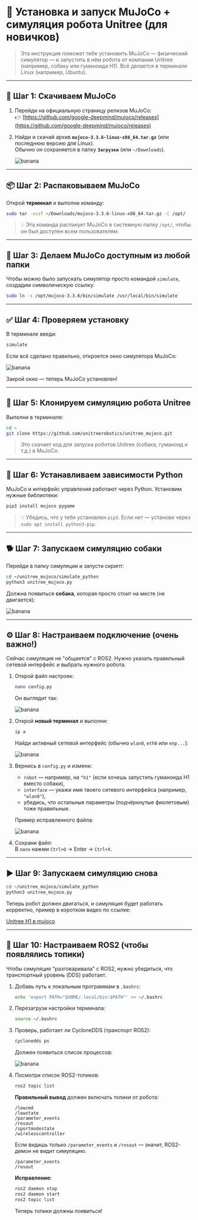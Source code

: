 # 🧪 Установка и запуск MuJoCo + симуляция робота Unitree (для новичков)

> Эта инструкция поможет тебе установить MuJoCo — физический симулятор — и запустить в нём робота от компании Unitree (например, собаку или гуманоида H1). Всё делается в терминале Linux (например, Ubuntu).

---

## 🔽 Шаг 1: Скачиваем MuJoCo

1. Перейди на официальную страницу релизов MuJoCo:  
   👉 [https://github.com/google-deepmind/mujoco/releases](https://github.com/google-deepmind/mujoco/releases)

2. Найди и скачай архив **`mujoco-3.3.6-linux-x86_64.tar.gz`** (или последнюю версию для Linux).  
   Обычно он сохраняется в папку **`Загрузки`** (или `~/Downloads`).

   ![banana](photo_for_instructions/mujoco/archive_mujoco.png)

---

## 📦 Шаг 2: Распаковываем MuJoCo

Открой **терминал** и выполни команду:

```bash
sudo tar -xvzf ~/Downloads/mujoco-3.3.6-linux-x86_64.tar.gz -C /opt/
```

> 💡 Эта команда распакует MuJoCo в системную папку `/opt/`, чтобы он был доступен всем пользователям.

---

## 🔗 Шаг 3: Делаем MuJoCo доступным из любой папки

Чтобы можно было запускать симулятор просто командой `simulate`, создадим символическую ссылку:

```bash
sudo ln -s /opt/mujoco-3.3.6/bin/simulate /usr/local/bin/simulate
```

---

## ✅ Шаг 4: Проверяем установку

В терминале введи:

```bash
simulate
```

Если всё сделано правильно, откроется окно симулятора MuJoCo:

![banana](photo_for_instructions/simulate_окно.png)

Закрой окно — теперь MuJoCo установлен!

---

## 🤖 Шаг 5: Клонируем симуляцию робота Unitree

Выполни в терминале:

```bash
cd ~
git clone https://github.com/unitreerobotics/unitree_mujoco.git
```

> Это скачает код для запуска роботов Unitree (собака, гуманоид и т.д.) в MuJoCo.

---

## 🧩 Шаг 6: Устанавливаем зависимости Python

MuJoCo и интерфейс управления работают через Python. Установим нужные библиотеки:

```bash
pip3 install mujoco pygame
```

> 💡 Убедись, что у тебя установлен `pip3`. Если нет — установи через `sudo apt install python3-pip`.

---

## 🐕 Шаг 7: Запускаем симуляцию собаки

Перейди в папку симуляции и запусти скрипт:

```bash
cd ~/unitree_mujoco/simulate_python
python3 unitree_mujoco.py
```

Должна появиться **собака**, которая просто стоит на месте (не двигается):

![banana](photo_for_instructions/mujoco/unitree_mujoco.png)

---

## ⚙️ Шаг 8: Настраиваем подключение (очень важно!)

Сейчас симуляция не "общается" с ROS2. Нужно указать правильный сетевой интерфейс и выбрать нужного робота.

1. Открой файл настроек:

   ```bash
   nano config.py
   ```

   Он выглядит так:

   ![banana](photo_for_instructions/mujoco/config_mujoco1.png)

2. Открой **новый терминал** и выполни:

   ```bash
   ip a
   ```

   Найди активный сетевой интерфейс (обычно `wlan0`, `eth0` или `enp...`):

   ![banana](photo_for_instructions/mujoco/net_interface.png)

3. Вернись в `config.py` и измени:
   - `robot` — например, на `"h1"` (если хочешь запустить гуманоида H1 вместо собаки),
   - `interface` — укажи имя твоего сетевого интерфейса (например, `"wlan0"`),
   - убедись, что остальные параметры (подчёркнутые фиолетовым) тоже правильные.

   Пример исправленного файла:

   ![banana](photo_for_instructions/mujoco/config_mujoco2.png)

4. Сохрани файл:  
   В `nano` нажми `Ctrl+O` → Enter → `Ctrl+X`.

---

## ▶️ Шаг 9: Запускаем симуляцию снова

```bash
cd ~/unitree_mujoco/simulate_python
python3 unitree_mujoco.py
```

Теперь робот должен двигаться, и симуляция будет работать корректно, пример в коротком видео по ссылке:

[Unitree H1 в mujoco](https://disk.yandex.ru/i/MjWAQHr5EcbZmQ)

---

## 📡 Шаг 10: Настраиваем ROS2 (чтобы появлялись топики)

Чтобы симуляция "разговаривала" с ROS2, нужно убедиться, что транспортный уровень (DDS) работает.

1. Добавь путь к локальным программам в `.bashrc`:

   ```bash
   echo 'export PATH="$HOME/.local/bin:$PATH"' >> ~/.bashrc
   ```

2. Перезагрузи настройки терминала:

   ```bash
   source ~/.bashrc
   ```

3. Проверь, работает ли CycloneDDS (транспорт ROS2):

   ```bash
   cyclonedds ps
   ```

   Должен появиться список процессов:

   ![banana](photo_for_instructions/mujoco/cyclonedds_ps.png)

4. Посмотри список ROS2-топиков:

   ```bash
   ros2 topic list
   ```

   **Правильный вывод** должен включать топики от робота:

   ```
   /lowcmd
   /lowstate
   /parameter_events
   /rosout
   /sportmodestate
   /wirelesscontroller
   ```

   Если видишь только `/parameter_events` и `/rosout` — значит, ROS2-демон не видит симуляцию.
   
   ```
   /parameter_events
   /rosout
   ```

   **Исправление:**

   ```bash
   ros2 daemon stop
   ros2 daemon start
   ros2 topic list
   ```

   Теперь топики должны появиться!
